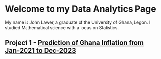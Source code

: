 # Welcome to my Data Analytics Page
My name is John Lawer, a graduate of the University of Ghana, Legon. I studied Mathematical science with a focus on Statistics.

## Project 1 - [Prediction of Ghana Inflation from Jan-2021 to Dec-2023](https://github.com/Admin-John/Statistics_Dev/blob/main/SN%20%26%20TIME%20SERIES%20INFLATION%20FORECAST%20.py)
